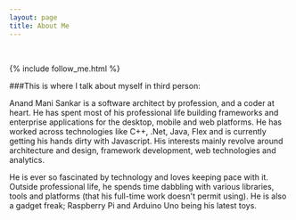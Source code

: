 ```yaml
---
layout: page
title: About Me
---
```


<div class="circularProfilePic"></div>

<br>

{% include follow_me.html %}

###This is where I talk about myself in third person:

Anand Mani Sankar is a software architect by profession, and a coder at heart. He has spent most of his professional life building frameworks and enterprise applications for the desktop, mobile and web platforms. He has worked across technologies like C++, .Net, Java, Flex and is currently getting his hands dirty with Javascript. His interests mainly revolve around architecture and design, framework development, web technologies and analytics.

He is ever so fascinated by technology and loves keeping pace with it. Outside professional life, he spends time dabbling with various libraries, tools and platforms (that his full-time work doesn't permit using). He is also a gadget freak; Raspberry Pi and Arduino Uno being his latest toys.
